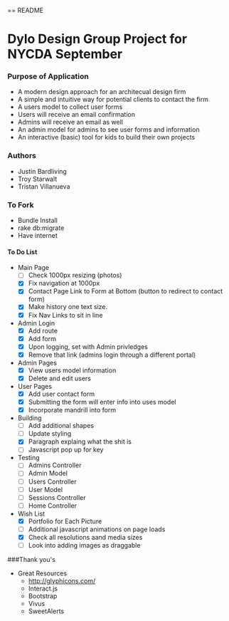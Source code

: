 == README

# Dylo Design Group Project for NYCDA September  



### Purpose of Application
* A modern design approach for an architecual design firm
* A simple and intuitive way for potential clients to contact the firm
* A users model to collect user forms
* Users will receive an email confirmation
* Admins will receive an email as well
* An admin model for admins to see user forms and information
* An interactive (basic) tool for kids to build their own projects

### Authors
* Justin Bardliving
* Troy Starwalt
* Tristan Villanueva 

### To Fork
* Bundle Install
* rake db:migrate
* Have internet

#### To Do List
* Main Page 
	* [ ] Check 1000px resizing (photos) 
	* [x] Fix navigation at 1000px 
	* [x] Contact Page Link to Form at Bottom (button to redirect to contact form) 
	* [x] Make history one text size. 
	* [x] Fix Nav Links to sit in line

* Admin Login
	* [x] Add route 
	* [x] Add form 
	* [x] Upon logging, set with Admin privledges 
	* [x] Remove that link (admins login through a different portal) 

* Admin Pages
	* [x] View users model information  
	* [x] Delete and edit users  

* User Pages
	* [x] Add user contact form 
	* [x] Submitting the form will enter info into uses model 
	* [x] Incorporate mandrill into form

* Building
	* [ ] Add additional shapes
	* [ ] Update styling
	* [x] Paragraph explaing what the shit is
	* [ ] Javascript pop up for key

* Testing
	* [ ] Admins Controller
	* [ ] Admin Model
	* [ ] Users Controller
	* [ ] User Model
	* [ ] Sessions Controller
	* [ ] Home Controller

* Wish List
	* [x] Portfolio for Each Picture
	* [ ] Additional javascript animations on page loads
	* [x] Check all resolutions aand media sizes
	* [ ] Look into adding images as draggable

###Thank you's
* Great Resources
	* http://glyphicons.com/
	* Interact.js
	* Bootstrap
	* Vivus
	* SweetAlerts